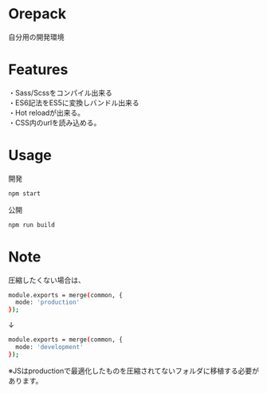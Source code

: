 
# Orepack
 
自分用の開発環境

# Features
 
・Sass/Scssをコンパイル出来る  
・ES6記法をES5に変換しバンドル出来る  
・Hot reloadが出来る。  
・CSS内のurlを読み込める。  
 
# Usage

開発
```bash
npm start
```

公開
```bash
npm run build
```
 
# Note
 
圧縮したくない場合は、
```bash
module.exports = merge(common, {
  mode: 'production'
});
```
↓
```bash
module.exports = merge(common, {
  mode: 'development'
});
```
※JSはproductionで最適化したものを圧縮されてないフォルダに移植する必要があります。
